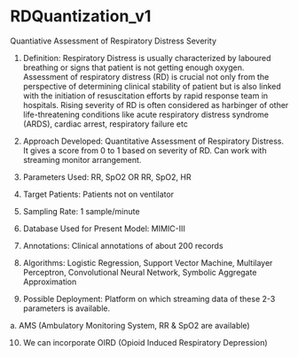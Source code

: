 # RDQuantization_v1
Quantiative Assessment of Respiratory Distress Severity

1.	Definition: Respiratory Distress is usually characterized by laboured breathing or signs that patient is not getting enough oxygen. Assessment of respiratory distress (RD) is crucial not only from the perspective of determining clinical stability of patient but is also linked with the initiation of resuscitation efforts by rapid response team in hospitals. Rising severity of RD is often considered as harbinger of other life-threatening conditions like acute respiratory distress syndrome (ARDS), cardiac arrest, respiratory failure etc

2.	Approach Developed: Quantitative Assessment of Respiratory Distress. It gives a score from 0 to 1 based on severity of RD. Can work with streaming monitor arrangement.

3.	Parameters Used: RR, SpO2           OR              RR, SpO2, HR 

4.	Target Patients: Patients not on ventilator

5.	Sampling Rate: 1 sample/minute

6.	Database Used for Present Model: MIMIC-III

7.	Annotations: Clinical annotations of about 200 records

8.	Algorithms: Logistic Regression, Support Vector Machine, Multilayer Perceptron, Convolutional Neural Network, Symbolic Aggregate Approximation 

9.	Possible Deployment: Platform on which streaming data of these 2-3 parameters is available. 

a.	AMS (Ambulatory Monitoring System, RR & SpO2 are available)

10.	 We can incorporate OIRD (Opioid Induced Respiratory Depression)

